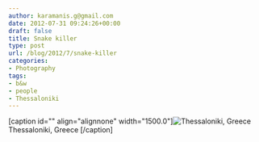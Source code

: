 ```yaml
---
author: karamanis.g@gmail.com
date: 2012-07-31 09:24:26+00:00
draft: false
title: Snake killer
type: post
url: /blog/2012/7/snake-killer
categories:
- Photography
tags:
- b&w
- people
- Thessaloniki
---
```


[caption id="" align="alignnone" width="1500.0"]![ Thessaloniki, Greece ](/images/2012-07-31-20127snake-killer/20120718-R0011231.jpg)
 Thessaloniki, Greece [/caption]
